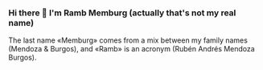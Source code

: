 ### Hi there 👋 I'm Ramb Memburg (actually that's not my real name)

The last name «Memburg» comes from a mix between my family names (Mendoza & Burgos), and «Ramb» is an acronym (Rubén Andrés Mendoza Burgos).
